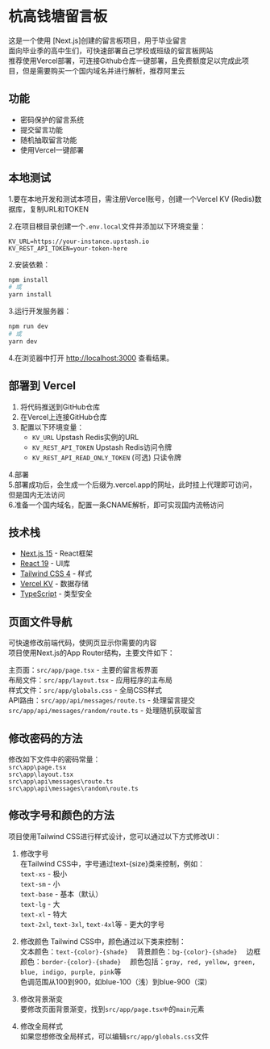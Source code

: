 # 杭高钱塘留言板

这是一个使用 [Next.js]创建的留言板项目，用于毕业留言  
面向毕业季的高中生们，可快速部署自己学校或班级的留言板网站  
推荐使用Vercel部署，可连接Github仓库一键部署，且免费额度足以完成此项目，但是需要购买一个国内域名并进行解析，推荐阿里云


## 功能

- 密码保护的留言系统
- 提交留言功能
- 随机抽取留言功能
- 使用Vercel一键部署

## 本地测试

1.要在本地开发和测试本项目，需注册Vercel账号，创建一个Vercel KV (Redis)数据库，复制URL和TOKEN  

2.在项目根目录创建一个`.env.local`文件并添加以下环境变量：

```
KV_URL=https://your-instance.upstash.io
KV_REST_API_TOKEN=your-token-here
```

2.安装依赖：

```bash
npm install
# 或
yarn install
```

3.运行开发服务器：

```bash
npm run dev
# 或
yarn dev
```

4.在浏览器中打开 [http://localhost:3000](http://localhost:3000) 查看结果。

## 部署到 Vercel

1. 将代码推送到GitHub仓库
2. 在Vercel上连接GitHub仓库
3. 配置以下环境变量：
    - `KV_URL`  Upstash Redis实例的URL
    - `KV_REST_API_TOKEN`  Upstash Redis访问令牌
    - `KV_REST_API_READ_ONLY_TOKEN`  (可选) 只读令牌

4.部署  
5.部署成功后，会生成一个后缀为.vercel.app的网址，此时挂上代理即可访问，但是国内无法访问  
6.准备一个国内域名，配置一条CNAME解析，即可实现国内流畅访问  

## 技术栈

- [Next.js 15](https://nextjs.org/) - React框架
- [React 19](https://react.dev/) - UI库
- [Tailwind CSS 4](https://tailwindcss.com/) - 样式
- [Vercel KV](https://vercel.com/docs/storage/vercel-kv) - 数据存储
- [TypeScript](https://www.typescriptlang.org/) - 类型安全


## 页面文件导航

可快速修改前端代码，使网页显示你需要的内容  
项目使用Next.js的App Router结构，主要文件如下：  

主页面：`src/app/page.tsx` - 主要的留言板界面  
布局文件：`src/app/layout.tsx` - 应用程序的主布局  
样式文件：`src/app/globals.css` - 全局CSS样式  
API路由：`src/app/api/messages/route.ts` - 处理留言提交  
         `src/app/api/messages/random/route.ts` - 处理随机获取留言  

## 修改密码的方法  

修改如下文件中的密码常量：  
`src\app\page.tsx  `   
`src\app\layout.tsx  `   
`src\app\api\messages\route.ts  `  
`src\app\api\messages\random\route.ts`  

## 修改字号和颜色的方法  

项目使用Tailwind CSS进行样式设计，您可以通过以下方式修改UI：  

1. 修改字号  
在Tailwind CSS中，字号通过text-{size}类来控制，例如：  
`text-xs` - 极小  
`text-sm` - 小  
`text-base` - 基本（默认）  
`text-lg` - 大  
`text-xl` - 特大  
`text-2xl`, `text-3xl`, `text-4xl`等 - 更大的字号  

2. 修改颜色
Tailwind CSS中，颜色通过以下类来控制：  
文本颜色：`text-{color}-{shade}  `
背景颜色：`bg-{color}-{shade}  `
边框颜色：`border-{color}-{shade}  `
颜色包括：`gray, red, yellow, green, blue, indigo, purple, pink`等  
色调范围从100到900，如blue-100（浅）到blue-900（深）  

3. 修改背景渐变  
要修改页面背景渐变，找到`src/app/page.tsx中`的`main`元素  

4. 修改全局样式  
如果您想修改全局样式，可以编辑`src/app/globals.css`文件

